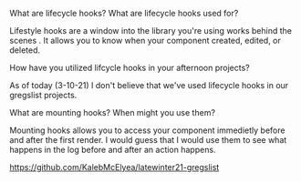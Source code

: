 What are lifecycle hooks? What are lifecycle hooks used for?

Lifestyle hooks are a window into the library you're using works behind the scenes .
It allows you to know when your component created, edited, or deleted. 

How have you utilized lifcycle hooks in your afternoon projects?

As of today (3-10-21) I don't believe that we've used lifecycle hooks in our gregslist projects. 

What are mounting hooks? When might you use them?

Mounting hooks allows you to access your component immedietly before and after the first render. I would guess that I would use them to see what happens in the log before and after an action happens.


https://github.com/KalebMcElyea/latewinter21-gregslist